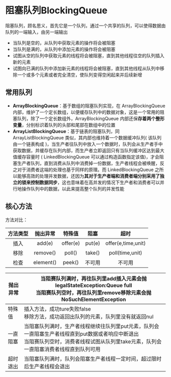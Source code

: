 # 阻塞队列BlockingQueue

阻塞队列，顾名思义，首先它是一个队列，通过一个共享的队列，可以使得数据由队列的一端输入，由另一端输出

- 当队列是空的，从队列中获取元素的操作将会被阻塞
- 当队列是满的，从队列中添加元素的操作将会被阻塞
- 试图从空的队列中获取元素的线程将会被阻塞，直到其他线程往空的队列插入新的元素
- 试图向已满的队列中添加新元素的线程将会被阻塞，直到其他线程从队列中移除一个或多个元素或者完全清空，使队列变得空闲起来并后续新增

## 常用队列

- **ArrayBlockingQueue**：基于数组的阻塞队列实现，在 ArrayBlockingQueue 内部，维护了一个定长数组，以便缓存队列中的数据对象，这是一个常用的阻塞队列，除了一个定长数组外，ArrayBlockingQueue 内部还保**存着两个整形变量**，分别标识着队列的头部和尾部在数组中的位置
- **ArrayListBlockingQueue**：基于链表的阻塞队列，同 ArrayListBlockingQueue 类似，其内部也维持着一个数据缓冲队列( 该队列由一个链表构成 )，当生产者往队列中放入一个数据时，队列会从生产者手中获取数据，并缓存在队列内部，而生产者立即返回只有当队列缓冲区达到最大值缓存容量时 ( LinkedBlockingQueue 可以通过构造函数指定该值)，才会阻塞生产者队列，直到消费从队列中消费掉一份数据，生产者线程会被唤醒，反之对于消费者这端的处理也基于同样的原理。而 LinkedBlockingQueue 之所以能够高效的处理并发数据，还因为**其对于生产者端和消费者端分别采用了独立的锁来控制数据同步**，这也意味着在高并发的情况下生产者和消费者可以并行地操作队列中的数据，以此来提高整个队列的并发性能

## 核心方法

方法对比：

| 方法类型 | 抛出异常  |  特殊值  |  阻塞  |        超时        |
| :------: | :-------: | :------: | :----: | :----------------: |
|   插入   |  add(e)   | offer(e) | put(e) | offer(e,time,unit) |
|   移除   | remove()  |  poll()  | take() |  poll(time,unit)   |
|   检查   | element() |  peek()  | 不可用 |       不可用       |

| 抛出异常 | 当阻赛队列满时，再往队列里add插入元素会抛IegalStateException:Queue full<br/>当阻赛队列空时，再往队列里remove移除元素会抛NoSuchElementException |
| -------- | ------------------------------------------------------------ |
| 特殊值   | 插入方法，成功ture失败false<br/>移除方法，成功返回出队列的元素，队列里没有就返回nul |
| 一直阻塞 | 当阻塞队列满时，生产者线程继续往队列里put元素，队列会一直阻塞生产者线程直到put数据或者响应中断退出<br/>当阻赛队列空时，消费者线程试图从队列里take元素，队列会一直阻塞消费者线程直到队列可用 |
| 超时退出 | 当阻塞队列满时，队列会阻塞生产者线程一定时间，超过限时后生产者线程会退出 |

